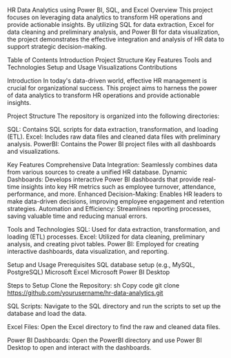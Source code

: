HR Data Analytics using Power BI, SQL, and Excel
Overview
This project focuses on leveraging data analytics to transform HR operations and provide actionable insights. By utilizing SQL for data extraction, Excel for data cleaning and preliminary analysis, and Power BI for data visualization, the project demonstrates the effective integration and analysis of HR data to support strategic decision-making.

Table of Contents
Introduction
Project Structure
Key Features
Tools and Technologies
Setup and Usage
Visualizations
Contributions

Introduction
In today's data-driven world, effective HR management is crucial for organizational success. This project aims to harness the power of data analytics to transform HR operations and provide actionable insights.

Project Structure
The repository is organized into the following directories:

SQL: Contains SQL scripts for data extraction, transformation, and loading (ETL).
Excel: Includes raw data files and cleaned data files with preliminary analysis.
PowerBI: Contains the Power BI project files with all dashboards and visualizations.

Key Features
Comprehensive Data Integration: Seamlessly combines data from various sources to create a unified HR database.
Dynamic Dashboards: Develops interactive Power BI dashboards that provide real-time insights into key HR metrics such as employee turnover, attendance, performance, and more.
Enhanced Decision-Making: Enables HR leaders to make data-driven decisions, improving employee engagement and retention strategies.
Automation and Efficiency: Streamlines reporting processes, saving valuable time and reducing manual errors.

Tools and Technologies
SQL: Used for data extraction, transformation, and loading (ETL) processes.
Excel: Utilized for data cleaning, preliminary analysis, and creating pivot tables.
Power BI: Employed for creating interactive dashboards, data visualization, and reporting.

Setup and Usage
Prerequisites
SQL database setup (e.g., MySQL, PostgreSQL)
Microsoft Excel
Microsoft Power BI Desktop

Steps to Setup
Clone the Repository:
sh
Copy code
git clone https://github.com/yourusername/hr-data-analytics.git

SQL Scripts:
Navigate to the SQL directory and run the scripts to set up the database and load the data.

Excel Files:
Open the Excel directory to find the raw and cleaned data files.

Power BI Dashboards:
Open the PowerBI directory and use Power BI Desktop to open and interact with the dashboards.

